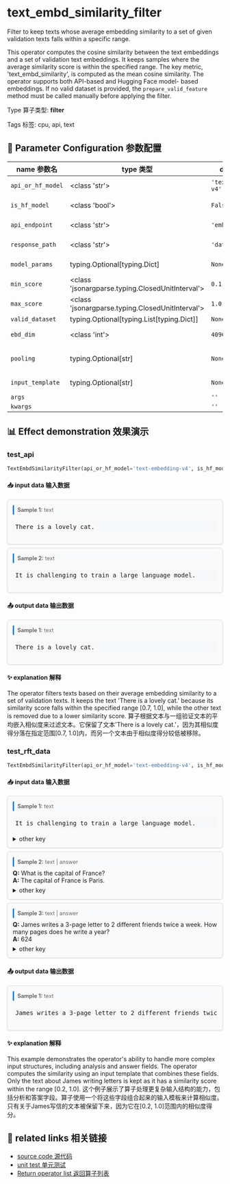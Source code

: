 # text_embd_similarity_filter

Filter to keep texts whose average embedding similarity to a set of given validation
texts falls within a specific range.

This operator computes the cosine similarity between the text embeddings and a set of
validation text embeddings. It keeps samples where the average similarity score is
within the specified range. The key metric, 'text_embd_similarity', is computed as the
mean cosine similarity. The operator supports both API-based and Hugging Face model-
based embeddings. If no valid dataset is provided, the `prepare_valid_feature` method
must be called manually before applying the filter.

Type 算子类型: **filter**

Tags 标签: cpu, api, text

## 🔧 Parameter Configuration 参数配置
| name 参数名 | type 类型 | default 默认值 | desc 说明 |
|--------|------|--------|------|
| `api_or_hf_model` | <class 'str'> | `'text-embedding-v4'` | API or huggingface embedding model name. |
| `is_hf_model` | <class 'bool'> | `False` | Indicates if the model is from HuggingFace. |
| `api_endpoint` | <class 'str'> | `'embeddings'` | Embedding URL endpoint for the API. |
| `response_path` | <class 'str'> | `'data.0.embedding'` | Path to extract content from the API response. |
| `model_params` | typing.Optional[typing.Dict] | `None` | Parameters for initializing the API model. |
| `min_score` | <class 'jsonargparse.typing.ClosedUnitInterval'> | `0.1` | The min average similarity to keep samples. |
| `max_score` | <class 'jsonargparse.typing.ClosedUnitInterval'> | `1.0` | The max average similarity to keep samples. |
| `valid_dataset` | typing.Optional[typing.List[typing.Dict]] | `None` | The dataset to use for validation. |
| `ebd_dim` | <class 'int'> | `4096` | The embedding's dimension via API. |
| `pooling` | typing.Optional[str] | `None` | strategy to extract embedding from the hidden states. https://arxiv.org/abs/2503.01807 |
| `input_template` | typing.Optional[str] | `None` | Template for building the model input. |
| `args` |  | `''` |  |
| `kwargs` |  | `''` |  |

## 📊 Effect demonstration 效果演示
### test_api
```python
TextEmbdSimilarityFilter(api_or_hf_model='text-embedding-v4', is_hf_model=False, min_score=0.7, max_score=1.0, ebd_dim=2048)
```

#### 📥 input data 输入数据
<div class="sample-card" style="border:1px solid #ddd; padding:12px; margin:8px 0; border-radius:6px; background:#fafafa; box-shadow:0 1px 3px rgba(0,0,0,0.1);"><div class="sample-header" style="background:#f8f9fa; padding:4px 8px; margin-bottom:6px; border-radius:3px; font-size:0.9em; color:#666; border-left:3px solid #007acc;"><strong>Sample 1:</strong> text</div><pre style="padding:6px; background:#f6f8fa; border-radius:4px; overflow-x:auto; white-space:pre; word-wrap:normal;">There is a lovely cat.</pre></div><div class="sample-card" style="border:1px solid #ddd; padding:12px; margin:8px 0; border-radius:6px; background:#fafafa; box-shadow:0 1px 3px rgba(0,0,0,0.1);"><div class="sample-header" style="background:#f8f9fa; padding:4px 8px; margin-bottom:6px; border-radius:3px; font-size:0.9em; color:#666; border-left:3px solid #007acc;"><strong>Sample 2:</strong> text</div><pre style="padding:6px; background:#f6f8fa; border-radius:4px; overflow-x:auto; white-space:pre; word-wrap:normal;">It is challenging to train a large language model.</pre></div>

#### 📤 output data 输出数据
<div class="sample-card" style="border:1px solid #ddd; padding:12px; margin:8px 0; border-radius:6px; background:#fafafa; box-shadow:0 1px 3px rgba(0,0,0,0.1);"><div class="sample-header" style="background:#f8f9fa; padding:4px 8px; margin-bottom:6px; border-radius:3px; font-size:0.9em; color:#666; border-left:3px solid #007acc;"><strong>Sample 1:</strong> text</div><pre style="padding:6px; background:#f6f8fa; border-radius:4px; overflow-x:auto; white-space:pre; word-wrap:normal;">There is a lovely cat.</pre></div>

#### ✨ explanation 解释
The operator filters texts based on their average embedding similarity to a set of validation texts. It keeps the text 'There is a lovely cat.' because its similarity score falls within the specified range [0.7, 1.0], while the other text is removed due to a lower similarity score.
算子根据文本与一组验证文本的平均嵌入相似度来过滤文本。它保留了文本'There is a lovely cat.'，因为其相似度得分落在指定范围[0.7, 1.0]内，而另一个文本由于相似度得分较低被移除。

### test_rft_data
```python
TextEmbdSimilarityFilter(api_or_hf_model='text-embedding-v4', is_hf_model=False, min_score=0.2, max_score=1.0, ebd_dim=2048, input_template='{text} {analysis} {answer}')
```

#### 📥 input data 输入数据
<div class="sample-card" style="border:1px solid #ddd; padding:12px; margin:8px 0; border-radius:6px; background:#fafafa; box-shadow:0 1px 3px rgba(0,0,0,0.1);"><div class="sample-header" style="background:#f8f9fa; padding:4px 8px; margin-bottom:6px; border-radius:3px; font-size:0.9em; color:#666; border-left:3px solid #007acc;"><strong>Sample 1:</strong> text</div><pre style="padding:6px; background:#f6f8fa; border-radius:4px; overflow-x:auto; white-space:pre; word-wrap:normal;">It is challenging to train a large language model.</pre><details style='margin-top:6px;'><summary style='cursor:pointer;'>other key</summary><table style='border-collapse:collapse; margin-top:6px;'><tr><td style='padding:4px 8px; color:#555;'>analysis</td><td style='padding:4px 8px;'></td></tr></table></details></div><div class="sample-card" style="border:1px solid #ddd; padding:12px; margin:8px 0; border-radius:6px; background:#fafafa; box-shadow:0 1px 3px rgba(0,0,0,0.1);"><div class="sample-header" style="background:#f8f9fa; padding:4px 8px; margin-bottom:6px; border-radius:3px; font-size:0.9em; color:#666; border-left:3px solid #007acc;"><strong>Sample 2:</strong> text | answer</div><div class="qa" style="margin-bottom:6px;"><div><strong>Q:</strong> What is the capital of France?</div><div><strong>A:</strong> The capital of France is Paris.</div></div><details style='margin-top:6px;'><summary style='cursor:pointer;'>other key</summary><table style='border-collapse:collapse; margin-top:6px;'><tr><td style='padding:4px 8px; color:#555;'>analysis</td><td style='padding:4px 8px;'>The question asks for a factual piece of information about the capital city of France. The answer is straightforward and...</td></tr></table></details></div><div class="sample-card" style="border:1px solid #ddd; padding:12px; margin:8px 0; border-radius:6px; background:#fafafa; box-shadow:0 1px 3px rgba(0,0,0,0.1);"><div class="sample-header" style="background:#f8f9fa; padding:4px 8px; margin-bottom:6px; border-radius:3px; font-size:0.9em; color:#666; border-left:3px solid #007acc;"><strong>Sample 3:</strong> text | answer</div><div class="qa" style="margin-bottom:6px;"><div><strong>Q:</strong> James writes a 3-page letter to 2 different friends twice a week. How many pages does he write a year?</div><div><strong>A:</strong> 624</div></div><details style='margin-top:6px;'><summary style='cursor:pointer;'>other key</summary><table style='border-collapse:collapse; margin-top:6px;'><tr><td style='padding:4px 8px; color:#555;'>analysis</td><td style='padding:4px 8px;'>He writes each friend 3*2=&lt;&lt;3*2=6&gt;&gt;6 pages a week So he writes 6*2=&lt;&lt;6*2=12&gt;&gt;12 pages every week That means he writes 12...</td></tr></table></details></div>

#### 📤 output data 输出数据
<div class="sample-card" style="border:1px solid #ddd; padding:12px; margin:8px 0; border-radius:6px; background:#fafafa; box-shadow:0 1px 3px rgba(0,0,0,0.1);"><div class="sample-header" style="background:#f8f9fa; padding:4px 8px; margin-bottom:6px; border-radius:3px; font-size:0.9em; color:#666; border-left:3px solid #007acc;"><strong>Sample 1:</strong> text</div><pre style="padding:6px; background:#f6f8fa; border-radius:4px; overflow-x:auto; white-space:pre; word-wrap:normal;">James writes a 3-page letter to 2 different friends twice a week. How many pages does he write a year?</pre></div>

#### ✨ explanation 解释
This example demonstrates the operator's ability to handle more complex input structures, including analysis and answer fields. The operator computes the similarity using an input template that combines these fields. Only the text about James writing letters is kept as it has a similarity score within the range [0.2, 1.0].
这个例子展示了算子处理更复杂输入结构的能力，包括分析和答案字段。算子使用一个将这些字段组合起来的输入模板来计算相似度。只有关于James写信的文本被保留下来，因为它在[0.2, 1.0]范围内的相似度得分。


## 🔗 related links 相关链接
- [source code 源代码](../../../data_juicer/ops/filter/text_embd_similarity_filter.py)
- [unit test 单元测试](../../../tests/ops/filter/test_text_embd_similarity_filter.py)
- [Return operator list 返回算子列表](../../Operators.md)